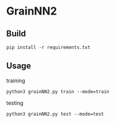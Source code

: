 # GrainNN2

## Build

```
pip install -r requirements.txt
```

## Usage
training
```
python3 grainNN2.py train --mode=train
```

testing

```
python3 grainNN2.py test --mode=test
```
